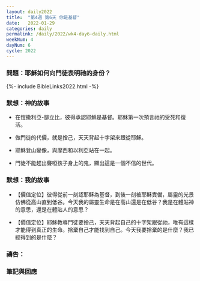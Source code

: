 ```yaml
---
layout: daily2022
title:  "第4週 第6天 你是基督"
date:   2022-01-29
categories: daily
permalink: /daily/2022/wk4-day6-daily.html
weekNum: 4
dayNum: 6
cycle: 2022
---
```


### 問題：耶穌如何向門徒表明祂的身份？

{%- include BibleLinks2022.html -%}

### 默想：神的故事 
+ 在愷撒利亞-腓立比，彼得承認耶穌是基督。耶穌第一次預言祂的受死和復活。 

+ 做門徒的代價，就是捨己，天天背起十字架來跟從耶穌。 

+ 耶穌登山變像，與摩西和以利亞站在一起。 

+ 門徒不能趕出聾啞孩子身上的鬼，顯出這是一個不信的世代。  

### 默想：我的故事 
+ 【價值定位】彼得從前一刻認耶穌為基督，到後一刻被耶穌責備，屬靈的光景仿佛從高山直到低谷。今天我的屬靈生命是在高山還是在低谷？我是在體貼神的意思，還是在體貼人的意思？

+ 【價值定位】耶穌教導門徒要捨己，天天背起自己的十字架跟從祂，唯有這樣才能得到真正的生命。捨棄自己才能找到自己。今天我要捨棄的是什麼？我已經得到的是什麼？

### 禱告：

### 筆記與回應
